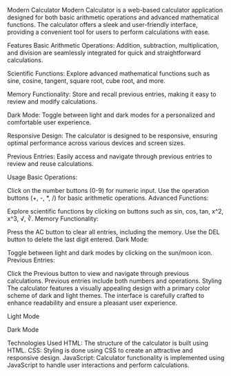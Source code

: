 Modern Calculator
Modern Calculator is a web-based calculator application designed for both basic arithmetic operations and advanced mathematical functions. The calculator offers a sleek and user-friendly interface, providing a convenient tool for users to perform calculations with ease.

Features
Basic Arithmetic Operations: Addition, subtraction, multiplication, and division are seamlessly integrated for quick and straightforward calculations.

Scientific Functions: Explore advanced mathematical functions such as sine, cosine, tangent, square root, cube root, and more.

Memory Functionality: Store and recall previous entries, making it easy to review and modify calculations.

Dark Mode: Toggle between light and dark modes for a personalized and comfortable user experience.

Responsive Design: The calculator is designed to be responsive, ensuring optimal performance across various devices and screen sizes.

Previous Entries: Easily access and navigate through previous entries to review and reuse calculations.

Usage
Basic Operations:

Click on the number buttons (0-9) for numeric input.
Use the operation buttons (+, -, *, /) for basic arithmetic operations.
Advanced Functions:

Explore scientific functions by clicking on buttons such as sin, cos, tan, x^2, x^3, √, ∛.
Memory Functionality:

Press the AC button to clear all entries, including the memory.
Use the DEL button to delete the last digit entered.
Dark Mode:

Toggle between light and dark modes by clicking on the sun/moon icon.
Previous Entries:

Click the Previous button to view and navigate through previous calculations.
Previous entries include both numbers and operations.
Styling
The calculator features a visually appealing design with a primary color scheme of dark and light themes. The interface is carefully crafted to enhance readability and ensure a pleasant user experience.

Light Mode

Dark Mode

Technologies Used
HTML: The structure of the calculator is built using HTML.
CSS: Styling is done using CSS to create an attractive and responsive design.
JavaScript: Calculator functionality is implemented using JavaScript to handle user interactions and perform calculations.
